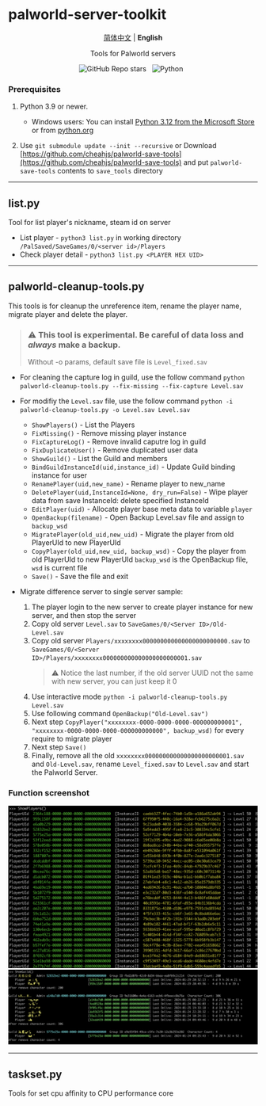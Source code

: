 # palworld-server-toolkit
<p align="center">
   <a href="/README.md">简体中文</a> | <strong>English</strong>
</p>

<p align="center">
Tools for Palworld servers
</p>

<p align='center'>
<img alt="GitHub Repo stars" src="https://img.shields.io/github/stars/magicbear/palworld-server-toolkit?style=for-the-badge">&nbsp;&nbsp;
<img alt="Python" src="https://img.shields.io/badge/Python-FFD43B?style=for-the-badge&logo=python&logoColor=blue">&nbsp;&nbsp;
</p>


### Prerequisites

1. Python 3.9 or newer.
    - Windows users: You can install [Python 3.12 from the Microsoft Store](https://apps.microsoft.com/detail/9NCVDN91XZQP) or from [python.org](https://www.python.org/)

2. Use `git submodule update --init --recursive` or Download [https://github.com/cheahjs/palworld-save-tools](https://github.com/cheahjs/palworld-save-tools) and put `palworld-save-tools` contents to `save_tools` directory

---

## list.py
Tool for list player's nickname, steam id on server

- List player - `python3 list.py` in working directory `/PalSaved/SaveGames/0/<server id>/Players`
- Check player detail - `python3 list.py <PLAYER HEX UID>`


---

## palworld-cleanup-tools.py

This tools is for cleanup the unreference item, rename the player name, migrate player and delete the player.

> ### :warning: This tool is experimental. Be careful of data loss and *always* make a backup.
> Without -o params, default save file is `Level_fixed.sav`

- For cleaning the capture log in guild, use the follow command `python palworld-cleanup-tools.py --fix-missing --fix-capture Level.sav`

- For modifiy the `Level.sav` file, use the follow command
`python -i palworld-cleanup-tools.py -o Level.sav Level.sav`

	- `ShowPlayers()` - List the Players
	- `FixMissing()` - Remove missing player instance
	- `FixCaptureLog()` - Remove invalid caputre log in guild
	- `FixDuplicateUser()` - Remove duplicated user data
	- `ShowGuild()` - List the Guild and members
	- `BindGuildInstanceId(uid,instance_id)` - Update Guild binding instance for user
	- `RenamePlayer(uid,new_name)` - Rename player to new_name
	- `DeletePlayer(uid,InstanceId=None, dry_run=False)` - Wipe player data from save InstanceId: delete specified InstanceId
	- `EditPlayer(uid)` - Allocate player base meta data to variable `player`
	- `OpenBackup(filename)` - Open Backup Level.sav file and assign to `backup_wsd`
	- `MigratePlayer(old_uid,new_uid)` - Migrate the player from old PlayerUId to new PlayerUId
	- `CopyPlayer(old_uid,new_uid, backup_wsd)` - Copy the player from old PlayerUId to new PlayerUId `backup_wsd` is the OpenBackup file, `wsd` is current file
	- `Save()` - Save the file and exit

- Migrate difference server to single server sample:

	1. The player login to the new server to create player instance for new server, and then stop the server
	1. Copy old server `Level.sav` to `SaveGames/0/<Server ID>/Old-Level.sav`
	1. Copy old server `Players/xxxxxxxx000000000000000000000000.sav` to `SaveGames/0/<Server ID>/Players/xxxxxxxx000000000000000000000001.sav`
		> :warning: Notice the last number, if the old server UUID not the same with new server, you can just keep it 0
	1. Use interactive mode `python -i palworld-cleanup-tools.py Level.sav`
	1. Use following command `OpenBackup("Old-Level.sav")`
	1. Next step `CopyPlayer("xxxxxxxx-0000-0000-0000-000000000001", "xxxxxxxx-0000-0000-0000-000000000000", backup_wsd)` for every require to migrate player
	1. Next step `Save()`
	1. Finally, remove all the old `xxxxxxxx000000000000000000000001.sav` and `Old-Level.sav`, rename `Level_fixed.sav` to `Level.sav` and start the Palworld Server.


### Function screenshot

![](./docs/img/ShowPlayer.png)
![](./docs/img/ShowGuild.png)



---

## taskset.py
Tools for set cpu affinity to CPU performance core

